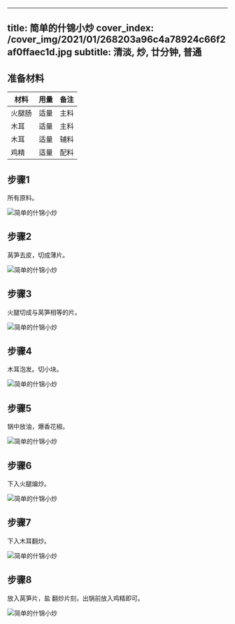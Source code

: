 
---
title: 简单的什锦小炒
cover_index: /cover_img/2021/01/268203a96c4a78924c66f2af0ffaec1d.jpg
subtitle: 清淡, 炒, 廿分钟, 普通
---

## 准备材料

| 材料     | 用量 | 备注|
| ------- | ----- | --- |
| 火腿肠 | 适量| 主料 |
| 木耳 | 适量| 主料 |
| 木耳 | 适量| 辅料 |
| 鸡精 | 适量| 配料 |

## 步骤1

所有原料。

![简单的什锦小炒](https://i8.meishichina.com/attachment/recipe/201010/201010221725361.jpg?x-oss-process=style/p320) 

## 步骤2

莴笋去皮，切成薄片。

![简单的什锦小炒](https://i8.meishichina.com/attachment/recipe/201010/201010221725432.jpg?x-oss-process=style/p320) 

## 步骤3

火腿切成与莴笋相等的片。

![简单的什锦小炒](https://i8.meishichina.com/attachment/recipe/201010/201010221725503.jpg?x-oss-process=style/p320) 

## 步骤4

木耳泡发。切小块。

![简单的什锦小炒](https://i8.meishichina.com/attachment/recipe/201010/201010221725567.jpg?x-oss-process=style/p320) 

## 步骤5

锅中放油，爆香花椒。

![简单的什锦小炒](https://i8.meishichina.com/attachment/recipe/201010/201010221726052.jpg?x-oss-process=style/p320) 

## 步骤6

下入火腿煸炒。

![简单的什锦小炒](https://i8.meishichina.com/attachment/recipe/201010/201010221726122.jpg?x-oss-process=style/p320) 

## 步骤7

下入木耳翻炒。

![简单的什锦小炒](https://i8.meishichina.com/attachment/recipe/201010/201010221726189.jpg?x-oss-process=style/p320) 

## 步骤8

放入莴笋片，盐 翻炒片刻，出锅前放入鸡精即可。

![简单的什锦小炒](https://i8.meishichina.com/attachment/recipe/201010/201010221726250.jpg?x-oss-process=style/p320) 

